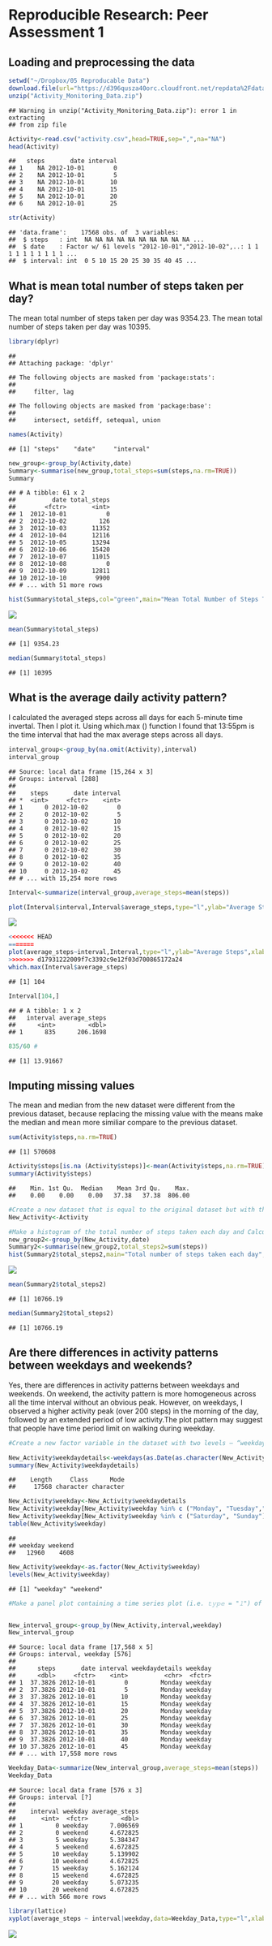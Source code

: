 # Reproducible Research: Peer Assessment 1
## Loading and preprocessing the data

```r
setwd("~/Dropbox/05 Reproducable Data")
download.file(url="https://d396qusza40orc.cloudfront.net/repdata%2Fdata%2Factivity",destfile="Activity_Monitoring_Data.zip",method="curl")
unzip("Activity_Monitoring_Data.zip")
```

```
## Warning in unzip("Activity_Monitoring_Data.zip"): error 1 in extracting
## from zip file
```

```r
Activity<-read.csv("activity.csv",head=TRUE,sep=",",na="NA")
head(Activity)
```

```
##   steps       date interval
## 1    NA 2012-10-01        0
## 2    NA 2012-10-01        5
## 3    NA 2012-10-01       10
## 4    NA 2012-10-01       15
## 5    NA 2012-10-01       20
## 6    NA 2012-10-01       25
```

```r
str(Activity)
```

```
## 'data.frame':	17568 obs. of  3 variables:
##  $ steps   : int  NA NA NA NA NA NA NA NA NA NA ...
##  $ date    : Factor w/ 61 levels "2012-10-01","2012-10-02",..: 1 1 1 1 1 1 1 1 1 1 ...
##  $ interval: int  0 5 10 15 20 25 30 35 40 45 ...
```

## What is mean total number of steps taken per day?
The mean total number of steps taken per day was 9354.23.
The mean total number of steps taken per day was 10395.

```r
library(dplyr)
```

```
## 
## Attaching package: 'dplyr'
```

```
## The following objects are masked from 'package:stats':
## 
##     filter, lag
```

```
## The following objects are masked from 'package:base':
## 
##     intersect, setdiff, setequal, union
```

```r
names(Activity)
```

```
## [1] "steps"    "date"     "interval"
```

```r
new_group<-group_by(Activity,date)
Summary<-summarise(new_group,total_steps=sum(steps,na.rm=TRUE))
Summary
```

```
## # A tibble: 61 x 2
##          date total_steps
##        <fctr>       <int>
## 1  2012-10-01           0
## 2  2012-10-02         126
## 3  2012-10-03       11352
## 4  2012-10-04       12116
## 5  2012-10-05       13294
## 6  2012-10-06       15420
## 7  2012-10-07       11015
## 8  2012-10-08           0
## 9  2012-10-09       12811
## 10 2012-10-10        9900
## # ... with 51 more rows
```

```r
hist(Summary$total_steps,col="green",main="Mean Total Number of Steps Taken Per Day",xlab=(""),breaks=10)
```

![](PA1_template_files/figure-html/unnamed-chunk-2-1.png)<!-- -->

```r
mean(Summary$total_steps)
```

```
## [1] 9354.23
```

```r
median(Summary$total_steps)
```

```
## [1] 10395
```

## What is the average daily activity pattern?
I calculated the averaged steps across all days for each 5-minute time invertal.
Then I plot it. Using which.max () function I found that 13:55pm is the time interval 
that had the max average steps across all days.


```r
interval_group<-group_by(na.omit(Activity),interval)
interval_group
```

```
## Source: local data frame [15,264 x 3]
## Groups: interval [288]
## 
##    steps       date interval
## *  <int>     <fctr>    <int>
## 1      0 2012-10-02        0
## 2      0 2012-10-02        5
## 3      0 2012-10-02       10
## 4      0 2012-10-02       15
## 5      0 2012-10-02       20
## 6      0 2012-10-02       25
## 7      0 2012-10-02       30
## 8      0 2012-10-02       35
## 9      0 2012-10-02       40
## 10     0 2012-10-02       45
## # ... with 15,254 more rows
```

```r
Interval<-summarize(interval_group,average_steps=mean(steps))

plot(Interval$interval,Interval$average_steps,type="l",ylab="Average Steps",xlab="Time interval",main="Average Daily Activity Pattern")
```

![](PA1_template_files/figure-html/unnamed-chunk-3-1.png)<!-- -->

```r
<<<<<<< HEAD
=======
plot(average_steps~interval,Interval,type="l",ylab="Average Steps",xlab="Time interval",main="Average Daily Activity Pattern")
>>>>>>> d17931222009f7c3392c9e12f03d700865172a24
which.max(Interval$average_steps)
```

```
## [1] 104
```

```r
Interval[104,]
```

```
## # A tibble: 1 x 2
##   interval average_steps
##      <int>         <dbl>
## 1      835      206.1698
```

```r
835/60 # 
```

```
## [1] 13.91667
```

## Imputing missing values
The mean and median from the new dataset were different from the previous dataset, because replacing the missing value with the means make the median and mean more similiar compare to the previous dataset. 


```r
sum(Activity$steps,na.rm=TRUE)
```

```
## [1] 570608
```

```r
Activity$steps[is.na (Activity$steps)]<-mean(Activity$steps,na.rm=TRUE)
summary(Activity$steps)
```

```
##    Min. 1st Qu.  Median    Mean 3rd Qu.    Max. 
##    0.00    0.00    0.00   37.38   37.38  806.00
```

```r
#Create a new dataset that is equal to the original dataset but with the missing data filled in.
New_Activity<-Activity

#Make a histogram of the total number of steps taken each day and Calculate and report the mean and median total number of steps taken per day. Do these values differ from the estimates from the first part of the assignment? What is the impact of imputing missing data on the estimates of the total daily number of steps?
new_group2<-group_by(New_Activity,date)
Summary2<-summarise(new_group2,total_steps2=sum(steps))
hist(Summary2$total_steps2,main="Total number of steps taken each day",   breaks=10,xlab="5-miniute time interval",ylab="averaged steps",col="blue")
```

![](PA1_template_files/figure-html/unnamed-chunk-4-1.png)<!-- -->

```r
mean(Summary2$total_steps2)
```

```
## [1] 10766.19
```

```r
median(Summary2$total_steps2)
```

```
## [1] 10766.19
```

## Are there differences in activity patterns between weekdays and weekends?
Yes, there are differences in activity patterns between weekdays and weekends.
On weekend, the activity pattern is more homogeneous across all the time interval without an obvious peak. However, on weekdays, I observed a higher activity peak (over 200 steps) in the morning of the day, followed by an extended period of low activity.The plot pattern may suggest that people have time period limit on walking during weekday.


```r
#Create a new factor variable in the dataset with two levels – “weekday” and “weekend” indicating whether a given date is a weekday or #weekend day.

New_Activity$weekdaydetails<-weekdays(as.Date(as.character(New_Activity$date)))
summary(New_Activity$weekdaydetails)
```

```
##    Length     Class      Mode 
##     17568 character character
```

```r
New_Activity$weekday<-New_Activity$weekdaydetails
New_Activity$weekday[New_Activity$weekday %in% c ("Monday", "Tuesday","Wednesday","Thursday","Friday")]<-"weekday"
New_Activity$weekday[New_Activity$weekday %in% c ("Saturday", "Sunday")]<-"weekend"
table(New_Activity$weekday)
```

```
## 
## weekday weekend 
##   12960    4608
```

```r
New_Activity$weekday<-as.factor(New_Activity$weekday)
levels(New_Activity$weekday)
```

```
## [1] "weekday" "weekend"
```

```r
#Make a panel plot containing a time series plot (i.e. 𝚝𝚢𝚙𝚎 = "𝚕") of the 5-minute interval (x-axis) and the average number of #steps taken, averaged across all weekday days or weekend days (y-axis). See the README file in the GitHub repository to see an #example of what this plot should look like using simulated data.


New_interval_group<-group_by(New_Activity,interval,weekday)
New_interval_group
```

```
## Source: local data frame [17,568 x 5]
## Groups: interval, weekday [576]
## 
##      steps       date interval weekdaydetails weekday
##      <dbl>     <fctr>    <int>          <chr>  <fctr>
## 1  37.3826 2012-10-01        0         Monday weekday
## 2  37.3826 2012-10-01        5         Monday weekday
## 3  37.3826 2012-10-01       10         Monday weekday
## 4  37.3826 2012-10-01       15         Monday weekday
## 5  37.3826 2012-10-01       20         Monday weekday
## 6  37.3826 2012-10-01       25         Monday weekday
## 7  37.3826 2012-10-01       30         Monday weekday
## 8  37.3826 2012-10-01       35         Monday weekday
## 9  37.3826 2012-10-01       40         Monday weekday
## 10 37.3826 2012-10-01       45         Monday weekday
## # ... with 17,558 more rows
```

```r
Weekday_Data<-summarize(New_interval_group,average_steps=mean(steps))
Weekday_Data
```

```
## Source: local data frame [576 x 3]
## Groups: interval [?]
## 
##    interval weekday average_steps
##       <int>  <fctr>         <dbl>
## 1         0 weekday      7.006569
## 2         0 weekend      4.672825
## 3         5 weekday      5.384347
## 4         5 weekend      4.672825
## 5        10 weekday      5.139902
## 6        10 weekend      4.672825
## 7        15 weekday      5.162124
## 8        15 weekend      4.672825
## 9        20 weekday      5.073235
## 10       20 weekend      4.672825
## # ... with 566 more rows
```

```r
library(lattice)
xyplot(average_steps ~ interval|weekday,data=Weekday_Data,type="l",xlab="5-minute Interval", ylab="Averaged Number of Steps", main = "Average Activity Pattern in Weekdays vs. Weekends")
```

![](PA1_template_files/figure-html/unnamed-chunk-5-1.png)<!-- -->



